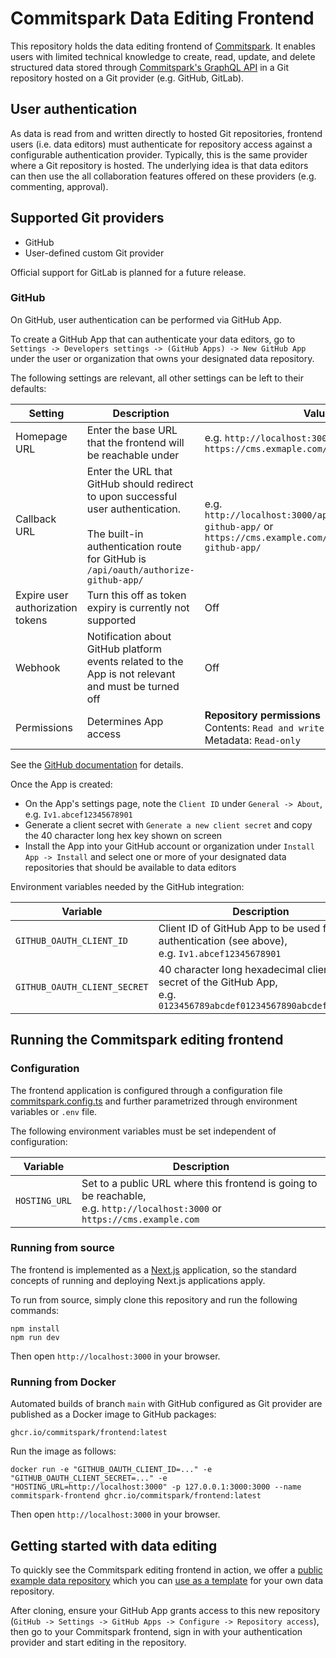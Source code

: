# Commitspark Data Editing Frontend

This repository holds the data editing frontend of [Commitspark](https://commitspark.com). It enables users with limited technical
knowledge to create, read, update, and delete structured data stored through
[Commitspark's GraphQL API](https://github.com/commitspark/graphql-api) in a Git repository hosted on a Git provider
(e.g. GitHub, GitLab).

## User authentication

As data is read from and written directly to hosted Git repositories, frontend users (i.e. data editors)
must authenticate for repository access against a configurable authentication provider. Typically, this is the
same provider where a Git repository is hosted. The underlying idea is that data editors can then use
the all collaboration features offered on these providers (e.g. commenting, approval).

## Supported Git providers

* GitHub
* User-defined custom Git provider

Official support for GitLab is planned for a future release.

### GitHub

On GitHub, user authentication can be performed via GitHub App.

To create a GitHub App that can authenticate your data editors, go
to `Settings -> Developers settings -> (GitHub Apps) -> New GitHub App` under the user or organization that owns your
designated data repository.

The following settings are relevant, all other settings can be left to their defaults:

| Setting                          | Description                                                                                                                                                                   | Value                                                                                                                     |
|----------------------------------|-------------------------------------------------------------------------------------------------------------------------------------------------------------------------------|---------------------------------------------------------------------------------------------------------------------------|
| Homepage URL                     | Enter the base URL that the frontend will be reachable under                                                                                                                  | e.g. `http://localhost:3000/` or `https://cms.exmaple.com/`                                                               |
| Callback URL                     | Enter the URL that GitHub should redirect to upon successful user authentication.<br/><br/>The built-in authentication route for GitHub is `/api/oauth/authorize-github-app/` | e.g. `http://localhost:3000/api/oauth/authorize-github-app/` or `https://cms.example.com/api/oauth/authorize-github-app/` |
| Expire user authorization tokens | Turn this off as token expiry is currently not supported                                                                                                                      | Off                                                                                                                       |
| Webhook                          | Notification about GitHub platform events related to the App is not relevant and must be turned off                                                                           | Off                                                                                                                       |
| Permissions                      | Determines App access                                                                                                                                                         | **Repository permissions**<br/>Contents: `Read and write`<br/>Metadata: `Read-only`                                       |

See the
[GitHub documentation](https://docs.github.com/en/apps/creating-github-apps/registering-a-github-app/registering-a-github-app)
for details.

Once the App is created:

* On the App's settings page, note the `Client ID` under `General -> About`, e.g.  `Iv1.abcef12345678901`
* Generate a client secret with `Generate a new client secret` and copy the 40 character long hex key shown on screen
* Install the App into your GitHub account or organization under `Install App -> Install` and select one or more
  of your designated data repositories that should be available to data editors

Environment variables needed by the GitHub integration:

| Variable                     | Description                                                                                                            |
|------------------------------|------------------------------------------------------------------------------------------------------------------------|
| `GITHUB_OAUTH_CLIENT_ID`     | Client ID of GitHub App to be used for user authentication (see above),<br/>e.g. `Iv1.abcef12345678901`                |
| `GITHUB_OAUTH_CLIENT_SECRET` | 40 character long hexadecimal client secret of the GitHub App,<br/>e.g. `0123456789abcdef01234567890abcdef0123456`     |

## Running the Commitspark editing frontend

### Configuration

The frontend application is configured through a configuration file [commitspark.config.ts](commitspark.config.ts)
and further parametrized through environment variables or `.env` file.

The following environment variables must be set independent of configuration:

| Variable                     | Description                                                                                                                     |
|------------------------------|---------------------------------------------------------------------------------------------------------------------------------|
| `HOSTING_URL`                | Set to a public URL where this frontend is going to be reachable,<br/>e.g. `http://localhost:3000` or `https://cms.example.com` |

### Running from source

The frontend is implemented as a [Next.js](https://nextjs.org/) application, so the standard concepts of running and
deploying Next.js applications apply.

To run from source, simply clone this repository and run the following commands:

```shell
npm install
npm run dev
```

Then open `http://localhost:3000` in your browser.

### Running from Docker

Automated builds of branch `main` with GitHub configured as Git provider are published as a Docker image to GitHub 
packages:

```
ghcr.io/commitspark/frontend:latest
```

Run the image as follows:

```shell
docker run -e "GITHUB_OAUTH_CLIENT_ID=..." -e "GITHUB_OAUTH_CLIENT_SECRET=..." -e "HOSTING_URL=http://localhost:3000" -p 127.0.0.1:3000:3000 --name commitspark-frontend ghcr.io/commitspark/frontend:latest
```

Then open `http://localhost:3000` in your browser.

## Getting started with data editing

To quickly see the Commitspark editing frontend in action, we offer a
[public example data repository](https://github.com/commitspark/example-content-website) which you can
[use as a template](https://github.com/new?template_name=example-content-website&template_owner=commitspark) for
your own data repository.

After cloning, ensure your GitHub App grants access to this new repository
(`GitHub -> Settings -> GitHub Apps -> Configure -> Repository access`), then go to your Commitspark frontend,
sign in with your authentication provider and start editing in the repository.
